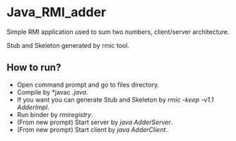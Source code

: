 # Java_RMI_adder
Simple RMI application used to sum two numbers, client/server architecture.

Stub and Skeleton generated by rmic tool.

## How to run?
- Open command prompt and go to files directory.
- Compile by *javac *.java*.
- If you want you can generate Stub and Skeleton by *rmic -keep -v1.1 AdderImpl*.
- Run binder by *rmiregistry*.
- (From new prompt) Start server by *java AdderServer*.
- (From new prompt) Start client by *java AdderClient*.
